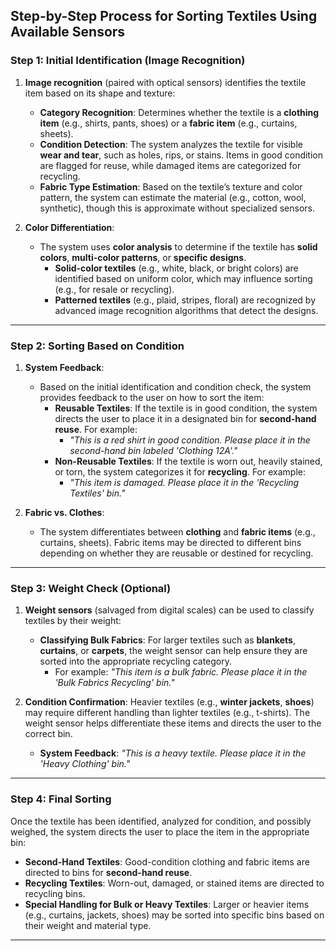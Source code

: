 ## **Step-by-Step Process for Sorting Textiles Using Available Sensors**

### **Step 1: Initial Identification (Image Recognition)**

1. **Image recognition** (paired with optical sensors) identifies the textile item based on its shape and texture:
   - **Category Recognition**: Determines whether the textile is a **clothing item** (e.g., shirts, pants, shoes) or a **fabric item** (e.g., curtains, sheets).
   - **Condition Detection**: The system analyzes the textile for visible **wear and tear**, such as holes, rips, or stains. Items in good condition are flagged for reuse, while damaged items are categorized for recycling.
   - **Fabric Type Estimation**: Based on the textile’s texture and color pattern, the system can estimate the material (e.g., cotton, wool, synthetic), though this is approximate without specialized sensors.

2. **Color Differentiation**:
   - The system uses **color analysis** to determine if the textile has **solid colors**, **multi-color patterns**, or **specific designs**.
     - **Solid-color textiles** (e.g., white, black, or bright colors) are identified based on uniform color, which may influence sorting (e.g., for resale or recycling).
     - **Patterned textiles** (e.g., plaid, stripes, floral) are recognized by advanced image recognition algorithms that detect the designs.

---

### **Step 2: Sorting Based on Condition**

1. **System Feedback**:
   - Based on the initial identification and condition check, the system provides feedback to the user on how to sort the item:
     - **Reusable Textiles**: If the textile is in good condition, the system directs the user to place it in a designated bin for **second-hand reuse**. For example: 
       - *"This is a red shirt in good condition. Please place it in the second-hand bin labeled 'Clothing 12A'."*
     - **Non-Reusable Textiles**: If the textile is worn out, heavily stained, or torn, the system categorizes it for **recycling**. For example:
       - *"This item is damaged. Please place it in the 'Recycling Textiles' bin."*

2. **Fabric vs. Clothes**: 
   - The system differentiates between **clothing** and **fabric items** (e.g., curtains, sheets). Fabric items may be directed to different bins depending on whether they are reusable or destined for recycling.

---

### **Step 3: Weight Check (Optional)**

1. **Weight sensors** (salvaged from digital scales) can be used to classify textiles by their weight:
   - **Classifying Bulk Fabrics**: For larger textiles such as **blankets**, **curtains**, or **carpets**, the weight sensor can help ensure they are sorted into the appropriate recycling category.
     - For example: *"This item is a bulk fabric. Please place it in the 'Bulk Fabrics Recycling' bin."*

2. **Condition Confirmation**: Heavier textiles (e.g., **winter jackets**, **shoes**) may require different handling than lighter textiles (e.g., t-shirts). The weight sensor helps differentiate these items and directs the user to the correct bin.
   - **System Feedback**: *"This is a heavy textile. Please place it in the 'Heavy Clothing' bin."*

---

### **Step 4: Final Sorting**

Once the textile has been identified, analyzed for condition, and possibly weighed, the system directs the user to place the item in the appropriate bin:
- **Second-Hand Textiles**: Good-condition clothing and fabric items are directed to bins for **second-hand reuse**.
- **Recycling Textiles**: Worn-out, damaged, or stained items are directed to recycling bins.
- **Special Handling for Bulk or Heavy Textiles**: Larger or heavier items (e.g., curtains, jackets, shoes) may be sorted into specific bins based on their weight and material type.

---